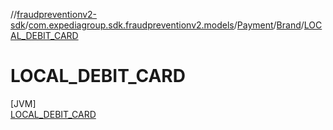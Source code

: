//[fraudpreventionv2-sdk](../../../../../index.md)/[com.expediagroup.sdk.fraudpreventionv2.models](../../../index.md)/[Payment](../../index.md)/[Brand](../index.md)/[LOCAL_DEBIT_CARD](index.md)

# LOCAL_DEBIT_CARD

[JVM]\
[LOCAL_DEBIT_CARD](index.md)
